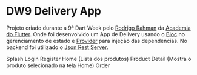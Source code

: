 # DW9 Delivery App

Projeto criado durante a 9ª Dart Week pelo [Rodrigo Rahman](https://github.com/rodrigorahman) da [Academia do Flutter](http://academiadoflutter.com.br/).
Onde foi desenvolvido um App de Delivery usando o [Bloc](https://pub.dev/packages/bloc) no gerenciamento de estado e [Provider](https://pub.dev/packages/provider) para injeção das dependências. No backend foi utilizado o [Json Rest Server](https://pub.dev/packages/json_rest_server).

Splash
Login
Register
Home (Lista dos produtos)
Product Detail (Mostra o produto selecionado na tela Home)
Order
